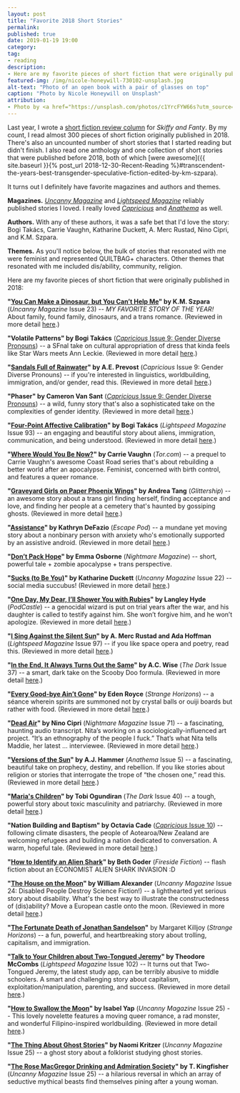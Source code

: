 ```yaml
---
layout: post
title: "Favorite 2018 Short Stories"
permalink:
published: true
date: 2019-01-19 19:00
category:
tag:
- reading
description:
- Here are my favorite pieces of short fiction that were originally published in 2018.
featured-img: /img/nicole-honeywill-730102-unsplash.jpg
alt-text: "Photo of an open book with a pair of glasses on top"
caption: "Photo by Nicole Honeywill on Unsplash"
attribution:
- Photo by <a href="https://unsplash.com/photos/c1YrcFYW66s?utm_source=unsplash&utm_medium=referral&utm_content=creditCopyText">Nicole Honeywill</a> on <a href="https://unsplash.com/?utm_source=unsplash&utm_medium=referral&utm_content=creditCopyText">Unsplash</a>
---
```


Last year, I wrote a [short fiction review column](https://skiffyandfanty.com/author/cameronncoulter/) for *Skiffy and Fanty*. By my count, I read almost 300 pieces of short fiction originally published in 2018. There's also an uncounted number of short stories that I started reading but didn't finish. I also read one anthology and one collection of short stories that were published before 2018, both of which [were awesome]({{ site.baseurl }}{% post_url 2018-12-30-Recent-Reading %}#transcendent-the-years-best-transgender-speculative-fiction-edited-by-km-szpara).

It turns out I definitely have favorite magazines and authors and themes.

**Magazines.** [*Uncanny Magazine*](https://uncannymagazine.com/) and [*Lightspeed Magazine*](http://www.lightspeedmagazine.com/) reliably published stories I loved. I really loved [*Capricious*](http://www.capricioussf.org/) and [*Anathema*](http://www.anathemamag.com/) as well.

**Authors.** With any of these authors, it was a safe bet that I'd love the story: Bogi Takács, Carrie Vaughn, Katharine Duckett, A. Merc Rustad, Nino Cipri, and K.M. Szpara.

**Themes.** As you'll notice below, the bulk of stories that resonated with me were feminist and represented QUILTBAG+ characters. Other themes that resonated with me included dis/ability, community, religion.

Here are my favorite pieces of short fiction that were originally published in 2018:

**"[You Can Make a Dinosaur, but You Can’t Help Me](https://uncannymagazine.com/article/you-can-make-a-dinosaur-but-you-cant-help-me/)" by K.M. Szpara** (_Uncanny Magazine_ Issue 23) -- *MY FAVORITE STORY OF THE YEAR!* About family, found family, dinosaurs, and a trans romance. (Reviewed in more detail [here](https://skiffyandfanty.com/blogposts/reviews/shortfictionreviews/shortfictionreviewjuly2018dinosaurs/).)

**"Volatile Patterns" by Bogi Takács** ([_Capricious_ Issue 9: Gender Diverse Pronouns](http://www.capricioussf.org/issue-9-gender-diverse-pronouns/)) -- a SFnal take on cultural appropriation of dress that kinda feels like Star Wars meets Ann Leckie. (Reviewed in more detail [here](https://skiffyandfanty.com/blogposts/reviews/shortfictionreviews/sfsfsfreviewcapricious9/).)

**"[Sandals Full of Rainwater](http://www.capricioussf.org/sandals-full-of-rainwater/)" by A.E. Prevost** (_Capricious_ Issue 9: Gender Diverse Pronouns) -- if you're interested in linguistics, worldbuilding, immigration, and/or gender, read this. (Reviewed in more detail [here](https://skiffyandfanty.com/blogposts/reviews/shortfictionreviews/sfsfsfreviewcapricious9/).)

**"Phaser" by Cameron Van Sant** ([_Capricious_ Issue 9: Gender Diverse Pronouns](http://www.capricioussf.org/issue-9-gender-diverse-pronouns/)) -- a wild, funny story that's also a sophisticated take on the complexities of gender identity. (Reviewed in more detail [here](https://skiffyandfanty.com/blogposts/reviews/shortfictionreviews/sfsfsfreviewcapricious9/).)

**"[Four-Point Affective Calibration](http://www.lightspeedmagazine.com/fiction/four-point-affective-calibration/)" by Bogi Takács** (_Lightspeed Magazine_ Issue 93) -- an engaging and beautiful story about aliens, immigration, communication, and being understood. (Reviewed in more detail [here](https://skiffyandfanty.com/blogposts/reviews/shortfictionreviews/sfsfsfreviewjanuaryfebruary/).)

**"[Where Would You Be Now?](https://www.tor.com/2018/02/07/where-would-you-be-now-carrie-vaughn/)" by Carrie Vaughn** (_Tor.com_) -- a prequel to Carrie Vaughn's awesome Coast Road series that's about rebuilding a better world after an apocalypse. Feminist, concerned with birth control, and features a queer romance.

**"[Graveyard Girls on Paper Phoenix Wings](http://www.glittership.com/2018/03/05/episode-51-graveyard-girls-on-paper-phoenix-wings-by-andrea-tang/)" by Andrea Tang** (_Glittership_) -- an awesome story about a trans girl finding herself, finding acceptance and love, and finding her people at a cemetery that's haunted by gossiping ghosts. (Reviewed in more detail [here](https://skiffyandfanty.com/blogposts/reviews/shortfictionreviews/sfsfsfreviewmarchapril/).)

**"[Assistance](http://escapepod.org/2018/03/29/escape-pod-621-assistance-artemis-rising/)" by Kathryn DeFazio** (_Escape Pod_) -- a mundane yet moving story about a nonbinary person with anxiety who's emotionally supported by an assistive android. (Reviewed in more detail [here](https://skiffyandfanty.com/blogposts/reviews/shortfictionreviews/sfsfsfreviewmarchapril/).)

**"[Don’t Pack Hope](http://www.nightmare-magazine.com/fiction/dont-pack-hope/)" by Emma Osborne** (_Nightmare Magazine_) -- short, powerful tale + zombie apocalypse + trans perspective.

**"[Sucks (to Be You)](https://uncannymagazine.com/article/sucks-to-be-you/)" by Katharine Duckett** (_Uncanny Magazine_ Issue 22) -- social media succubus! (Reviewed in more detail [here](https://skiffyandfanty.com/blogposts/reviews/shortfictionreviews/shortfictionreviewmay2018/).)

**"[One Day, My Dear, I’ll Shower You with Rubies](http://podcastle.org/2018/05/01/podcastle-520-one-day-my-dear-ill-shower-you-with-rubies/)" by Langley Hyde** (_PodCastle_) -- a genocidal wizard is put on trial years after the war, and his daughter is called to testify against him. She won’t forgive him, and he won’t apologize. (Reviewed in more detail [here](https://skiffyandfanty.com/blogposts/reviews/shortfictionreviews/shortfictionreviewmay2018/).)

**"[I Sing Against the Silent Sun](http://www.lightspeedmagazine.com/fiction/i-sing-against-the-silent-sun/)" by A. Merc Rustad and Ada Hoffman** (_Lightspeed Magazine_ Issue 97) -- if you like space opera and poetry, read this. (Reviewed in more detail [here](https://skiffyandfanty.com/blogposts/reviews/shortfictionreviews/shortfictionreviewjune2018/).)

**"[In the End, It Always Turns Out the Same](http://thedarkmagazine.com/end-always-turns/)" by A.C. Wise** (_The Dark_ Issue 37) -- a smart, dark take on the Scooby Doo formula. (Reviewed in more detail [here](https://skiffyandfanty.com/blogposts/reviews/shortfictionreviews/shortfictionreviewjune2018/).)

**"[Every Good-bye Ain’t Gone](http://strangehorizons.com/fiction/every-good-bye-aint-gone/)" by Eden Royce** (_Strange Horizons_) -- a séance wherein spirits are summoned not by crystal balls or ouiji boards but rather with food. (Reviewed in more detail [here](https://skiffyandfanty.com/blogposts/reviews/shortfictionreviews/reviewblackspeculativefictionmonth/).)

**"[Dead Air](http://www.nightmare-magazine.com/fiction/dead-air/)" by Nino Cipri** (_Nightmare Magazine_ Issue 71) -- a fascinating, haunting audio transcript. Nita’s working on a sociologically-influenced art project. “It’s an ethnography of the people I fuck.” That’s what Nita tells Maddie, her latest … interviewee. (Reviewed in more detail [here](https://skiffyandfanty.com/blogposts/reviews/shortfictionreviews/shortfictionreviewaugust2018/).)

**"[Versions of the Sun](http://www.anathemamag.com/versions-of-the-sun)" by A.J. Hammer** (_Anathema_ Issue 5) -- a fascinating, beautiful take on prophecy, destiny, and rebellion. If you like stories about religion or stories that interrogate the trope of “the chosen one,” read this. (Reviewed in more detail [here](https://skiffyandfanty.com/blogposts/reviews/shortfictionreviews/shortfictionreviewaugust2018/).)

**"[Maria's Children](http://thedarkmagazine.com/marias-children/)" by Tobi Ogundiran** (_The Dark_ Issue 40) -- a tough, powerful story about toxic masculinity and patriarchy. (Reviewed in more detail [here](https://skiffyandfanty.com/blogposts/reviews/shortfictionreviews/reviewblackspeculativefictionmonth/).)

**"Nation Building and Baptism" by Octavia Cade** ([_Capricious_ Issue 10](http://www.capricioussf.org/product/issue-10/)) -- following climate disasters, the people of Aotearoa/New Zealand are welcoming refugees and building a nation dedicated to conversation. A warm, hopeful tale. (Reviewed in more detail [here](https://skiffyandfanty.com/blogposts/reviews/shortfictionreviews/shortfictionreviewseptemberoctober2018/).)

**"[How to Identify an Alien Shark](https://firesidefiction.com/how-to-identify-an-alien-shark)" by Beth Goder** (_Fireside Fiction_) -- flash fiction about an ECONOMIST ALIEN SHARK INVASION :D

**"[The House on the Moon](https://uncannymagazine.com/article/the-house-on-the-moon/)" by William Alexander** (_Uncanny Magazine_ Issue 24: Disabled People Destroy Science Fiction!) -- a lighthearted yet serious story about disability. What's the best way to illustrate the constructedness of (dis)ability? Move a European castle onto the moon. (Reviewed in more detail [here](https://skiffyandfanty.com/blogposts/reviews/shortfictionreviews/shortfictionreviewseptemberoctober2018/).)

**"[The Fortunate Death of Jonathan Sandelson](http://strangehorizons.com/fiction/the-fortunate-death-of-jonathan-sandelson/)"** by Margaret Killjoy (_Strange Horizons_) -- a fun, powerful, and heartbreaking story about trolling, capitalism, and immigration.

**"[Talk to Your Children about Two-Tongued Jeremy](https://www.lightspeedmagazine.com/fiction/talk-to-your-children-about-two-tongued-jeremy-2/)" by Theodore McCombs** (_Lightspeed Magazine_ Issue 102) -- It turns out that Two-Tongued Jeremy, the latest study app, can be terribly abusive to middle schoolers. A smart and challenging story about capitalism, exploitation/manipulation, parenting, and success. (Reviewed in more detail [here](https://skiffyandfanty.com/blogposts/reviews/shortfictionreviews/shortfictionreviewnovember2018/).)

**"[How to Swallow the Moon](https://uncannymagazine.com/article/how-to-swallow-the-moon/)" by Isabel Yap** (_Uncanny Magazine_ Issue 25) -- This lovely novelette features a moving queer romance, a rad monster, and wonderful Filipino-inspired worldbuilding. (Reviewed in more detail [here](https://skiffyandfanty.com/blogposts/reviews/shortfictionreviews/shortfictionreviewnovember2018/).)

**"[The Thing About Ghost Stories](https://uncannymagazine.com/article/the-thing-about-ghost-stories/)" by Naomi Kritzer** (_Uncanny Magazine_ Issue 25) -- a ghost story about a folklorist studying ghost stories.

**"[The Rose MacGregor Drinking and Admiration Society](https://uncannymagazine.com/article/the-rose-macgregor-drinking-and-admiration-society/)" by T. Kingfisher** (_Uncanny Magazine_ Issue 25) -- a hilarious reversal in which an array of seductive mythical beasts find themselves pining after a young woman.
